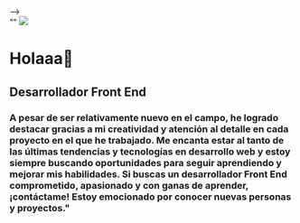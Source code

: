 <!-- ### Hi there 👋

<!--
**ArielRetamales1593/ArielRetamales1593** is a ✨ _special_ ✨ repository because its `README.md` (this file) appears on your GitHub profile.

Here are some ideas to get you started:

- 🔭 I’m currently working on ...
- 🌱 I’m currently learning ...
- 👯 I’m looking to collaborate on ...
- 🤔 I’m looking for help with ...
- 💬 Ask me about ...
- 📫 How to reach me: ...
- 😄 Pronouns: ...
- ⚡ Fun fact: ...
--> -->
<div>
""
<img src="https://media.giphy.com/media/es40jyb1I3JkCvt31a/giphy.gif">

<h1> Holaaa👋 </h1>
<h2>Desarrollador Front End</h2>

<h3>  A pesar de ser relativamente nuevo en el campo, he logrado destacar gracias a mi creatividad y atención al detalle en cada proyecto en el que he trabajado. Me encanta estar al tanto de las últimas tendencias y tecnologías en desarrollo web y estoy siempre buscando oportunidades para seguir aprendiendo y mejorar mis habilidades. Si buscas un desarrollador Front End comprometido, apasionado y con ganas de aprender, ¡contáctame! Estoy emocionado por conocer nuevas personas y proyectos." </h3>


</div>
